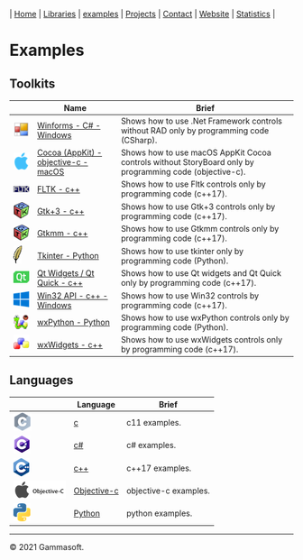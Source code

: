 | [Home](home.md) | [Libraries](libraries.md) | [examples](examples.md) | [Projects](https://sourceforge.net/u/gammasoft71) | [Contact](contact.md) | [Website](https://gammasoft71.wixsite.com/gammasoft) | [Statistics](statistics.md) |

# Examples

## Toolkits

|                                                                                                               | Name                                                                                                       | Brief                                                                                                          |
|---------------------------------------------------------------------------------------------------------------|------------------------------------------------------------------------------------------------------------|----------------------------------------------------------------------------------------------------------------|
| [![](pictures/Winforms.png)](https://github.com/gammasoft71/Examples_CSharp/tree/master/System.Windows.Forms/README.md) | [Winforms - C# - Windows](https://github.com/gammasoft71/Examples_CSharp/tree/master/System.Windows.Forms/README.md) | Shows how to use .Net Framework controls without RAD only by programming code (CSharp).                        |
| [![](pictures/Cocoa.png)](https://github.com/gammasoft71/Examples_Cocoa)                                      | [Cocoa (AppKit) - objective-c - macOS](https://github.com/gammasoft71/Examples_Cocoa)                      | Shows how to use macOS AppKit Cocoa controls without StoryBoard only by programming code (objective-c).        |
| [![](pictures/FLTK.png)](https://github.com/gammasoft71/Examples_FLTK)                                        | [FLTK - c++](https://github.com/gammasoft71/Examples_FLTK)                                                 | Shows how to use Fltk controls only by programming code (c++17).                                               |
| [![](pictures/Gtk.png)](https://github.com/gammasoft71/Examples_GTK)                                          | [Gtk+3 - c++](https://github.com/gammasoft71/Examples_Gtk)                                                 | Shows how to use Gtk+3 controls only by programming code (c++17).                                              |
| [![](pictures/Gtkmm.png)](https://github.com/gammasoft71/Examples_Gtkmm)                                      | [Gtkmm - c++](https://github.com/gammasoft71/Examples_Gtkmm)                                               | Shows how to use Gtkmm controls only by programming code (c++17).                                              |
| [![](pictures/Tk.png)](https://github.com/gammasoft71/Examples_Python/tree/master/tkinter)                    | [Tkinter - Python](https://github.com/gammasoft71/Examples_Python/tree/master/tkinter)                     | Shows how to use tkinter only by programming code (Python).                                                    |
| [![](pictures/Qt.png)](https://github.com/gammasoft71/Examples_Qt)                                            | [Qt Widgets / Qt Quick - c++](https://github.com/gammasoft71/Examples_Qt)                                  | Shows how to use Qt widgets and Qt Quick only by programming code (c++17).                                     |
| [![](pictures/Win32.png)](https://github.com/gammasoft71/Examples_Win32/tree/master/Win32.Gui)                | [Win32 API - c++ - Windows](https://github.com/gammasoft71/Examples_Win32/tree/master/Win32.Gui)           | Shows how to use Win32 controls by programming code (c++17).                                                   |
| [![](pictures/wxPython.png)](https://github.com/gammasoft71/Examples_Python/tree/master/wxPython)             | [wxPython - Python](https://github.com/gammasoft71/Examples_Python/tree/master/wxPython)                   | Shows how to use wxPython controls only by programming code (Python).                                          |
| [![](pictures/wxWidgets.png)](https://github.com/gammasoft71/Examples_wxWidgets/tree/master/README.md)                              | [wxWidgets - c++](https://github.com/gammasoft71/Examples_wxWidgets/tree/master/README.md)                                       | Shows how to use wxWidgets controls only by programming code (c++17).                                          |

## Languages

|                                                                                | Language                                                     | Brief                 |
|--------------------------------------------------------------------------------|--------------------------------------------------------------|-----------------------|
| [![](pictures/C.png)](https://github.com/gammasoft71/Examples_C)               | [c](https://github.com/gammasoft71/Examples_C)               | c11 examples.         |
| [![](pictures/CSharp.png)](https://github.com/gammasoft71/Examples_CSharp)     | [c#](https://github.com/gammasoft71/Examples_CSharp)        | c# examples.          |
| [![](pictures/Cpp.png)](https://github.com/gammasoft71/Examples_Cpp)           | [c++](https://github.com/gammasoft71/Examples_Cpp)           | c++17 examples.       |
| [![](pictures/Objective-c.png)](https://github.com/gammasoft71/Examples_Cocoa) | [Objective-c](https://github.com/gammasoft71/Examples_Cocoa) | objective-c examples. |
| [![](pictures/Python.png)](https://github.com/gammasoft71/Examples_Python)   | [Python](https://github.com/gammasoft71/Examples_Python)     | python examples.      |

______________________________________________________________________________________________

© 2021 Gammasoft.
